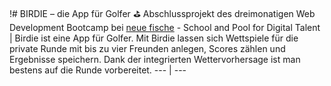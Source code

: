 !# BIRDIE – die App für Golfer :golf:
Abschlussprojekt des dreimonatigen Web Development Bootcamp bei [neue fische](https://www.neuefische.de/) - School and Pool for Digital Talent | 
Birdie ist eine App für Golfer. Mit Birdie lassen sich Wettspiele für die private Runde mit bis zu vier Freunden anlegen, Scores zählen und Ergebnisse speichern. Dank der integrierten Wettervorhersage ist man bestens auf die Runde vorbereitet.
--- | ---


